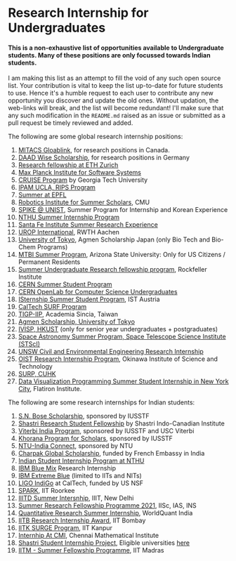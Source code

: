 # Research Internship for Undergraduates

#### This is a non-exhaustive list of opportunities available to Undergraduate students. Many of these positions are only focussed towards Indian students.

I am making this list as an attempt to fill the void of any such open source list. Your contribution is vital to keep the list up-to-date for future students to use. Hence it's a humble request to each user to contribute any new opportunity you discover and update the old ones. Without updation, the web-links will break, and the list will become redundant! I'll make sure that any such modification in the `README.md` raised as an issue or submitted as a pull request be timely reviewed and added.

The following are some global research internship positions:

1.  [MITACS Gloablink](https://www.mitacs.ca/en/programs/globalink/globalink-research-internship), for research positions in Canada.
2. [DAAD Wise Scholarship](https://www.daad.de/go/en/stipa50015295), for research positions in Germany
3. [Research fellowship at ETH Zurich](https://www.inf.ethz.ch/studies/summer-research-fellowship.html)
4. [Max Planck Institute for Software Systems](https://apply.mpi-sws.org/register/internship/)
5. [CRUISE Program](https://www.cse.gatech.edu/research/cruise) by Georgia Tech University
6. [IPAM UCLA, RIPS Program](http://www.ipam.ucla.edu/programs/student-research-programs/)
7. [Summer at EPFL](https://summer.epfl.ch/)
8. [Robotics Institute for Summer Scholars](https://riss.ri.cmu.edu/), CMU
9. [SPIKE @ UNIST](http://spike.unist.ac.kr/main/main.php), Summer Program for Internship and Korean Experience
10. [NTHU Summer Internship Program](http://eng-en.web.nthu.edu.tw/files/14-1130-129169,r1447-1.php)
11. [Santa Fe Institute Summer Research Experience](https://www.santafe.edu/engage/learn/schools/research-experiences-undergraduates)
12. [UROP International](http://www.rwth-aachen.de/cms/root/Forschung/Angebote-fuer-Forschende/Angebote-fuer-Studierende/UROP/UROP-INternational/~wnr/Informationen-fuer-Studierende/?lidx=1), RWTH Aachen
13. [University of Tokyo](http://www.amgenscholars.com/japan-program), Agmen Scholarship Japan (only Bio Tech and Bio-Chem Programs)
14. [MTBI Summer Program](https://mtbi.asu.edu/summerprogram), Arizona State University: Only for US Citizens / Permanent Residents
15. [Summer Undergraduate Research fellowship program](https://www.rockefeller.edu/education-and-training/surf/), Rockfeller Institute
16. [CERN Summer Student Program](https://careers.cern/summer)  
17. [CERN OpenLab for Computer Science Undergraduates](https://openlab.cern/education)
18. [ISternship Summer Student Program](https://phd.pages.ist.ac.at/isternship/), IST Austria
19. [CalTech SURF Program](https://www.sfp.caltech.edu/programs/surf/application_information)
20. [TIGP-IIP](https://tigpsip.apps.sinica.edu.tw/index.php), Academia Sincia, Taiwan
21. [Agmen Scholarship, University of Tokyo](https://www.u-tokyo.ac.jp/en/prospective-students/amgen_program.html)
22. [IVISP, HKUST](https://pg.ust.hk/ivisp) (only for senior year undergraduates + postgraduates)
23. [Space Astronomy Summer Program, Space Telescope Science Institute (STScI)](http://www.stsci.edu/opportunities/space-astronomy-summer-program)
24. [UNSW Civil and Environmental Engineering Research Internship](https://www.engineering.unsw.edu.au/civil-engineering/study-with-us/international-exchange/research-internship-to-unsw-for-international-students)
25. [OIST Research Internship Program](https://groups.oist.jp/grad/research-interns), Okinawa Institute of Science and Technology
26. [SURP, CUHK](http://www.summer.cuhk.edu.hk/surp/)
27. [Data Visualization Programming Summer Student Internship in New York City](https://simonsfoundation.wd1.myworkdayjobs.com/en-US/simonsfoundationcareers/job/162-Fifth-Avenue/Data-Visualization-Intern--SCC_R0000579), Flatiron Institute.


The following are some research internships for Indian students:

1. [S.N. Bose Scholarship](http://iusstf.org/story/53-74-For-Indian-Students.html), sponsored by IUSSTF
1. [Shastri Research Student Fellowship](https://www.shastriinstitute.org/shastri-research-student-fellowship) by Shastri Indo-Canadian Institute
2. [Viterbi India Program](https://www.iusstf.org/program/iusstf-viterbi-program), sponsored by IUSSTF and USC Viterbi
3. [Khorana Program for Scholars](https://www.iusstf.org/program/khorana-program-for-scholars), sponsored by IUSSTF
4. [NTU-India Connect](http://global.ntu.edu.sg/GMP/ic/Pages/default.aspx), sponsored by NTU
5. [Charpak Global Scholarship](http://www.inde.campusfrance.org/en/page/charpak-research-internship-program), funded by French Embassy in India
6. [Indian Student Internship Program at NTHU](http://oga.nthu.edu.tw/news.php?id=233&lang=en)
7. [IBM Blue Mix](https://researcher.watson.ibm.com/researcher/view_group_subpage.php?id=8101) Research Internship
8. [IBM Extreme Blue](http://www-07.ibm.com/employment/in/students/extreme-blue/index.html) (limited to IITs and NITs)
9. [LIGO IndiGo](http://jobs.gw-indigo.org/tiki-index.php?page=LIGO-IndIGO+Summer+Students+Program) at CalTech, funded by US NSF
10. [SPARK](http://spark.iitr.ac.in/), IIT Roorkee
11. [IIITD Summer Intersnhip](https://www.iiitd.ac.in/placement/internships), IIIT, New Delhi
12. [Summer Research Fellowship Programme 2021](https://web-japps.ias.ac.in:8443/fellowship2021/application_instructions.jsp), IISc, IAS, INS
13. [Quantitative Research Summer Internship](https://websim.worldquantchallenge.com/en/cms/wqc/summerprograms/india/), WorldQuant India
14. [IITB Research Internship Award](http://www.iitb.ac.in/en/education/research-internship), IIT Bombay
15. [IITK SURGE Program](https://www.iitk.ac.in/dord/surge), IIT Kanpur
16. [Internhip At CMI](https://www.cmi.ac.in/admissions/internships.php), Chennai Mathematical Institute
17. [Shastri Student Internship Project](https://www.shastriinstitute.org/Shastri_Student_Internship_Project), Eligible universities [here](https://www.shastriinstitute.org/member-council)
18. [IITM - Summer Fellowship Programme](https://sfp.iitm.ac.in), IIT Madras
